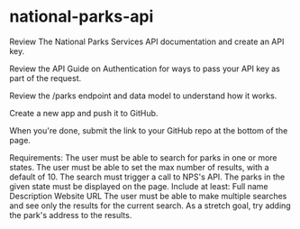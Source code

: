 # national-parks-api
Review The National Parks Services API documentation and create an API key.

Review the API Guide on Authentication for ways to pass your API key as part of the request.

Review the /parks endpoint and data model to understand how it works.

Create a new app and push it to GitHub.

When you're done, submit the link to your GitHub repo at the bottom of the page.

Requirements:
  The user must be able to search for parks in one or more states.
  The user must be able to set the max number of results, with a default of 10.
  The search must trigger a call to NPS's API.
  The parks in the given state must be displayed on the page. Include at least:
      Full name
      Description
      Website URL
The user must be able to make multiple searches and see only the results for the current search.
  As a stretch goal, try adding the park's address to the results.

